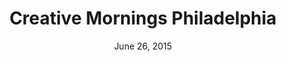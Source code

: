 ---
layout: default
categories: events
title: Creative Mornings Philadelphia
subheader: with Yasmine Mustafa
time: 8:30am - 10am
date: June 26, 2015
location: Center for Architecture
button: true
eventlink: http://creativemornings.com/talks/yasmine-mustafa
---